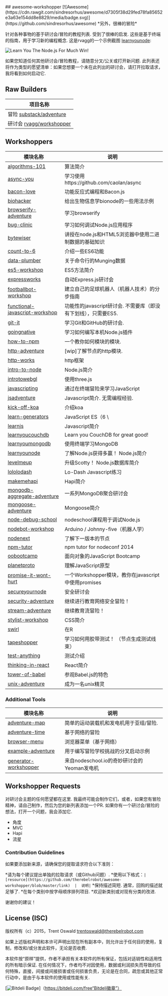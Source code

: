 <div class="github-widget" data-repo="therebelrobot/awesome-workshopper"></div>
<script async src="https://pagead2.googlesyndication.com/pagead/js/adsbygoogle.js"></script><ins class="adsbygoogle" style="display:block" data-ad-client="ca-pub-6890694312814945" data-ad-slot="5473692530" data-ad-format="auto"  data-full-width-responsive="true"></ins><script>(adsbygoogle = window.adsbygoogle || []).push({});</script>
## awesome-workshopper [![Awesome](https://cdn.rawgit.com/sindresorhus/awesome/d7305f38d29fed78fa85652e3a63e154dd8e8829/media/badge.svg)](https://github.com/sindresorhus/awesome)
*另外，很棒的冒险*

 针对各种事物的基于研讨会/冒险的教程列表.  受到了很棒的启发.  这些是基于终端的指南，用于学习新的编程概念.  这是rvagg的一个示例截图 [learnyounode](https://github.com/workshopper/learnyounode):

![Learn You The Node.js For Much Win!](https://raw.github.com/rvagg/learnyounode/master/learnyounode.png)

 如果您知道任何其他研讨会/冒险教程，请随意分叉/公关或打开新问题.  此列表还将作为类型的愿望清单：如果您想要一个未在此列出的研讨会，请打开拉取请求，我将看到如何启动它. 

## Raw Builders
 |  项目名称|
| ------------- |
 |  冒险 [substack/adventure](https://github.com/substack/adventure)|
 |  研讨会 [rvagg/workshopper](https://github.com/workshopper/workshopper) |

## Workshoppers
 |  模块名称|  说明|
| ------------- | ------------- |
| [algorithms-101](https://github.com/linclark/algorithms-101)  |  算法简介|
| [async-you](https://github.com/bulkan/async-you)  |  学习使用https://github.com/caolan/async |
| [bacon-love](https://github.com/mikaelbr/bacon-love)  |  功能反应式编程和Bacon.js |
| [biohacker](https://github.com/bionode/biohacker)  |  给出生物信息学bionode的一些用法示例
| [browserify-adventure](https://github.com/substack/browserify-adventure)  |  学习browserify |
| [bug-clinic](https://github.com/othiym23/bug-clinic)  |  学习如何调试Node.js应用程序
| [bytewiser](https://github.com/maxogden/bytewiser)  |  讲授在node.js和HTML5浏览器中使用二进制数据的基础知识
| [count-to-6](https://github.com/domenic/count-to-6)  |  介绍一些ES6功能|
| [data-plumber](https://github.com/maxogden/data-plumber)  |  关于命令行的Munging数据|
| [es5-workshop](https://github.com/timoxley/es5-workshop)  |  ES5方法简介|
| [expressworks](https://github.com/azat-co/expressworks)  |  自动Express.js研讨会|
| [footballbot-workshop](https://github.com/alanshaw/footballbot-workshop)  |  建立自己的足球机器人（机器人技术）的分步指南|
| [functional-javascript-workshop](https://github.com/timoxley/functional-javascript-workshop)  |  功能性的javascript研讨会.  不需要库（即没有下划线），只需要ES5.  |
| [git-it](https://github.com/jlord/git-it)  |  学习Git和GitHub的研讨会.  |
| [goingnative](https://github.com/workshopper/goingnative)  |  学习如何编写本机Node.js插件|
| [how-to-npm](https://github.com/npm/how-to-npm)  |  一个教你如何模块的模块.  |
| [http-adventure](https://github.com/yoshuawuyts/http-adventure)  |  [wip]了解节点的http模块.  |
| [http-works](https://github.com/Raynos/http-works)  |  http框架|
| [intro-to-node](https://github.com/sherodtaylor/intro-to-node)  |  Node.js简介|
| [introtowebgl](https://github.com/alexmackey/IntroToWebGLWithThreeJS)  |  使用three.js |来介绍WebGL
| [javascripting](https://github.com/sethvincent/javascripting)  |  通过在终端冒险来学习JavaScript
| [jsadventure](https://github.com/mk30/jsadventure)  |  Javascript简介.  无需编程经验.  |
| [kick-off-koa](https://github.com/koajs/kick-off-koa)  |  介绍koa |
| [learn-generators](https://github.com/isRuslan/learn-generators)  |  JavaScript ES（6 \ | 2015）生成器讲师.  在实践中学习.  ：金属：|
| [learnjs](https://github.com/mikeal/learnjs)  |  Javascript简介|
| [learnyoucouchdb](https://github.com/robertkowalski/learnyoucouchdb) | Learn you CouchDB for great good! |
| [learnyoumongodb](https://github.com/braz/learnyoumongodb)  |  使用终端学习MongoDB |
| [learnyounode](https://github.com/workshopper/learnyounode)  |  了解Node.js获得多赢！  Node.js简介|
| [levelmeup](https://github.com/workshopper/levelmeup)  |  升级Scotty！  Node.js数据库简介|
| [lololodash](https://github.com/mdunisch/lololodash)  |  Lo-Dash Javascript练习|
| [makemehapi](https://github.com/nvcexploder/makemehapi)  |  Hapi简介|
| [mongodb-aggregate-adventure](https://github.com/braz/mongodb-aggregate-adventure)  |  一系列MongoDB聚合研讨会|
| [mongoose-adventure](https://github.com/wearefractal/mongoose-adventure)  |  Mongoose简介|
| [node-debug-school](https://github.com/joyent/node-debug-school)  |  nodeschool课程用于调试Node.js |
| [nodebot-workshop](https://github.com/tableflip/nodebot-workshop)  |  Arduino / Johnny-five（机器人学）|
| [nodenext](https://github.com/geek/nodenext)  |  了解下一版本的节点|
| [npm-tutor](https://github.com/timoxley/npm-tutor)  |  npm tutor for nodeconf 2014 |
| [oobootcamp](https://github.com/winsonwq/OOBootcamp.js)  |  面向对象的JavaScript Bootcamp |
| [planetproto](https://github.com/sporto/planetproto)  |  理解JavaScript原型|
| [promise-it-wont-hurt](https://github.com/stevekane/promise-it-wont-hurt)  |  一个Workshopper模块，教你在javascript中使用promises |
| [secureyournode](https://github.com/someoneweird/secureyournode)  |  安全研讨会|
| [security-adventure](https://github.com/toolness/security-adventure)  |  继续进行教育网络安全冒险！  |
| [stream-adventure](https://github.com/substack/stream-adventure)  |  继续教育流冒险！  |
| [stylist-workshop](https://github.com/alanshaw/stylist)  |  CSS简介|
| [swirl](https://github.com/swirldev/swirl)  |  在R |中学习统计计算和图形编程语言R.
| [tapeshopper](https://github.com/tomgco/tapeshopper)  |  学习如何用胶带测试！  （节点生成测试线束）|
| [test-anything](https://github.com/finnp/test-anything)  |  测试介绍|
| [thinking-in-react](https://github.com/asbjornenge/thinking-in-react)  |  React简介|
| [tower-of-babel](https://github.com/yosuke-furukawa/tower-of-babel)  |  参观Babel.js的特色
| [unix-adventure](https://github.com/substack/unix-adventure)  |  成为一名unix精灵|

### Additional Tools
 |  模块名称|  说明|
| ------------- | ------------- |
| [adventure-map](https://github.com/timoxley/adventure-map)  |  简单的运动装载机和发电机用于亚组/冒险.  |
| [adventure-time](https://github.com/maxogden/adventure-time)  |  基于网络的冒险|
| [browser-menu](https://www.npmjs.com/package/browser-menu)  |  浏览器菜单（基于网络）|
| [example-adventure](https://github.com/substack/example-adventure)  |  用于编写冒险学校挑战的分叉启动示例|
| [generator-workshopper](https://github.com/mindcookin/generator-workshopper)  |  来自nodeschool.io的奇妙研讨会的Yeoman发电机

## Workshopper Requests
 对研讨会主题的任何愿望都在这里.  我最终可能会制作它们，或者，如果您有冒险精神，请自己制作，然后为您的新列表添加一个PR.  如果你有一个研讨会/冒险的想法，打开一个问题，我会添加它.

- 角度
-  MVC
- Hapi
- 流星

### Contribution Guidelines
如果要添加新来源，请确保您的提取请求符合以下准则：

*请为每个建议提出单独的拉取请求（或Github问题）.
*使用以下格式：`| [resource](https://github.com/therebelrobot/awesome-workshopper/blob/master/link)  |  说明|`
 *保持描述简短.  通常，回购的描述就足够了.
*在每个类别中按字母顺序排列项目.
*欢迎新类别或对现有分类的改进.

谢谢你的建议！

## License (ISC)

版权所有（c）2015，Trent Oswald <trentoswald@therebelrobot.com>

如果上述版权声明和本许可声明出现在所有副本中，则允许出于任何目的使用，复制，修改和/或分发此软件，无论是否收费.

 本软件按“原样”提供，作者不承担有关本软件的所有保证，包括对适销性和适用性的所有暗示保证.  在任何情况下，作者均不对因使用，数据或利润损失而导致的任何特殊，直接，间接或间接损害或任何损害负责，无论是在合同，疏忽或其他正常行动中，是由于与本软件的使用或性能有关.


[![Bitdeli Badge](https://d2weczhvl823v0.cloudfront.net/therebelrobot/awesome-workshopper/trend.png)]（https://bitdeli.com/free“Bitdeli徽章”）
